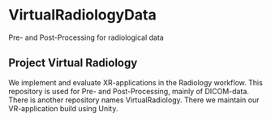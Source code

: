 # VirtualRadiologyData
Pre- and Post-Processing for radiological data

## Project Virtual Radiology
We implement and evaluate XR-applications in the Radiology workflow. This repository is used for Pre- and Post-Processing, mainly of DICOM-data. 
There is another repository names VirtualRadiology. There we maintain our VR-application build using Unity.
